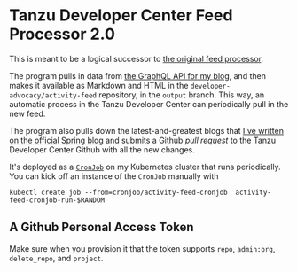 # Tanzu Developer Center Feed Processor 2.0

This is meant to be a logical successor to [the original feed processor](https://github.com/developer-advocacy/feed-processor). 

The program pulls in data from [the GraphQL API for my blog](https://api.joshlong.com/graphiql), and then makes it available as Markdown and HTML in the `developer-advocacy/activity-feed` repository, in the `output` branch. This way, an automatic process in the Tanzu Developer Center can periodically pull in the new feed.   

The program also pulls down the latest-and-greatest blogs that [I've written on the official Spring blog](https://spring.io/blog) and submits a Github _pull request_ to the Tanzu Developer Center Github with all the new changes. 

It's deployed as a [`CronJob`](https://kubernetes.io/docs/concepts/workloads/controllers/cron-jobs/) on my Kubernetes cluster that runs periodically. You can kick off an instance of the `CronJob` manually with 

```shell
kubectl create job --from=cronjob/activity-feed-cronjob  activity-feed-cronjob-run-$RANDOM
```

##  A Github Personal Access Token 

Make sure when you provision it that the token supports `repo`, `admin:org`, `delete_repo`, and `project`.

